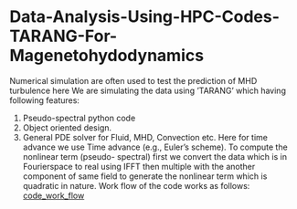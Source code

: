 # Data-Analysis-Using-HPC-Codes-TARANG-For-Magenetohydodynamics
Numerical simulation are often used to test the prediction of MHD turbulence here We are simulating the data
using ’TARANG’ which having following features:
1. Pseudo-spectral python code
2. Object oriented design.
3. General PDE solver for Fluid, MHD, Convection etc.
Here for time advance we use Time advance (e.g., Euler’s scheme). To compute the nonlinear term (pseudo-
spectral) first we convert the data which is in Fourierspace to real using IFFT then multiple with the another
component of same field to generate the nonlinear term which is quadratic in nature. Work flow of the code works
as follows:
[code_work_flow ](https://github.com/Gopesh998/Data-Analysis-Using-HPC-Codes-TARANG-for-Magenetohydrodynamics/assets/137176367/e2b9cd4f-e45e-4cc7-84a3-1aeae73d5858)


